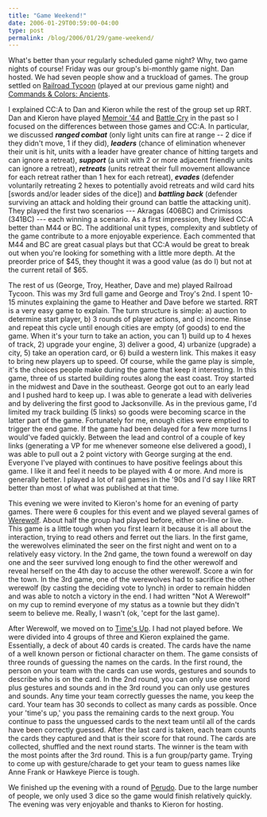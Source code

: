```yaml
---
title: "Game Weekend!"
date: 2006-01-29T00:59:00-04:00
type: post
permalink: /blog/2006/01/29/game-weekend/
---
```

What's better than your regularly scheduled game night? Why, two game nights of course! Friday was our group's bi-monthly game night. Dan hosted. We had seven people show and a truckload of games. The group settled on [Railroad Tycoon](https://www.boardgamegeek.com/game/17133) (played at our previous game night) and [Commands & Colors: Ancients](https://www.boardgamegeek.com/game/14105).

I explained CC:A to Dan and Kieron while the rest of the group set up RRT. Dan and Kieron have played [Memoir '44](https://www.boardgamegeek.com/game/10630) and [Battle Cry](https://www.boardgamegeek.com/game/551) in the past so I focused on the differences between those games and CC:A. In particular, we discussed <span style="font-style: italic; font-weight: bold;">ranged combat</span> (only light units can fire at range -- 2 dice if they didn't move, 1 if they did), <span style="font-style: italic; font-weight: bold;">leaders</span> (chance of elimination whenever their unit is hit, units with a leader have greater chance of hitting targets and can ignore a retreat), <span style="font-style: italic; font-weight: bold;">support</span> (a unit with 2 or more adjacent friendly units can ignore a retreat), <span style="font-style: italic; font-weight: bold;">retreats</span> (units retreat their full movement allowance for each retreat rather than 1 hex for each retreat), <span style="font-style: italic; font-weight: bold;">evades</span> (defender voluntarily retreating 2 hexes to potentially avoid retreats and wild card hits [swords and/or leader sides of the dice]) and <span style="font-style: italic; font-weight: bold;">battling back</span> (defender surviving an attack and holding their ground can battle the attacking unit). They played the first two scenarios --- Akragas (406BC) and Crimissos (341BC) --- each winning a scenario. As a first impression, they liked CC:A better than M44 or BC. The additional unit types, complexity and subtlety of the game contribute to a more enjoyable experience. Each commented that M44 and BC are great casual plays but that CC:A would be great to break out when you're looking for something with a little more depth. At the preorder price of $45, they thought it was a good value (as do I) but not at the current retail of $65.

The rest of us (George, Troy, Heather, Dave and me) played Railroad Tycoon. This was my 3rd full game and George and Troy's 2nd. I spent 10-15 minutes explaining the game to Heather and Dave before we started. RRT is a very easy game to explain. The turn structure is simple: a) auction to determine start player, b) 3 rounds of player actions, and c) income. Rinse and repeat this cycle until enough cities are empty (of goods) to end the game. When it's your turn to take an action, you can 1) build up to 4 hexes of track, 2) upgrade your engine, 3) deliver a good, 4) urbanize (upgrade) a city, 5) take an operation card, or 6) build a western link. This makes it easy to bring new players up to speed. Of course, while the game play is simple, it's the choices people make during the game that keep it interesting. In this game, three of us started building routes along the east coast. Troy started in the midwest and Dave in the southeast. George got out to an early lead and I pushed hard to keep up. I was able to generate a lead with deliveries and by delivering the first good to Jacksonville. As in the previous game, I'd limited my track building (5 links) so goods were becoming scarce in the latter part of the game. Fortunately for me, enough cities were emptied to trigger the end game. If the game had been delayed for a few more turns I would've faded quickly. Between the lead and control of a couple of key links (generating a VP for me whenever someone else delivered a good), I was able to pull out a 2 point victory with George surging at the end. Everyone I've played with continues to have positive feelings about this game. I like it and feel it needs to be played with 4 or more. And more is generally better. I played a lot of rail games in the '90s and I'd say I like RRT better than most of what was published at that time.

This evening we were invited to Kieron's home for an evening of party games. There were 6 couples for this event and we played several games of [Werewolf](https://www.boardgamegeek.com/game/925). About half the group had played before, either on-line or live. This game is a little tough when you first learn it because it is all about the interaction, trying to read others and ferret out the liars. In the first game, the werewolves eliminated the seer on the first night and went on to a relatively easy victory. In the 2nd game, the town found a werewolf on day one and the seer survived long enough to find the other werewolf and reveal herself on the 4th day to accuse the other werewolf. Score a win for the town. In the 3rd game, one of the werewolves had to sacrifice the other werewolf (by casting the deciding vote to lynch) in order to remain hidden and was able to notch a victory in the end. I had written "Not A Werewolf" on my cup to remind everyone of my status as a townie but they didn't seem to believe me. Really, I wasn't (ok, 'cept for the last game).

After Werewolf, we moved on to [Time's Up](https://www.boardgamegeek.com/game/1353). I had not played before. We were divided into 4 groups of three and Kieron explained the game. Essentially, a deck of about 40 cards is created. The cards have the name of a well known person or fictional character on them. The game consists of three rounds of guessing the names on the cards. In the first round, the person on your team with the cards can use words, gestures and sounds to describe who is on the card. In the 2nd round, you can only use one word plus gestures and sounds and in the 3rd round you can only use gestures and sounds. Any time your team correctly guesses the name, you keep the card. Your team has 30 seconds to collect as many cards as possible. Once your 'time's up,' you pass the remaining cards to the next group. You continue to pass the unguessed cards to the next team until all of the cards have been correctly guessed. After the last card is taken, each team counts the cards they captured and that is their score for that round. The cards are collected, shuffled and the next round starts. The winner is the team with the most points after the 3rd round. This is a fun group/party game. Trying to come up with gesture/charade to get your team to guess names like Anne Frank or Hawkeye Pierce is tough.

We finished up the evening with a round of [Perudo](https://www.boardgamegeek.com/game/45). Due to the large number of people, we only used 3 dice so the game would finish relatively quickly. The evening was very enjoyable and thanks to Kieron for hosting.
